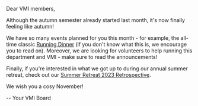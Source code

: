 Dear VMI members,

Although the autumn semester already started last month, it's now finally feeling like autumn! 

We have so many events planned for you this month - for example, the all-time classic [Running Dinner](#running-dinner) (if you don't know what this is, we encourage you to read on).
Moreover, we are looking for volunteers to help running this department and VMI - make sure to read the announcements!

Finally, if you're interested in what we got up to during our annual summer retreat, check out our [Summer Retreat 2023 Retrospective](http://vmi.ethz.ch/news/event/2023/10/11/summer-retreat-retrospective/).

We wish you a cosy November!

-- Your VMI Board
